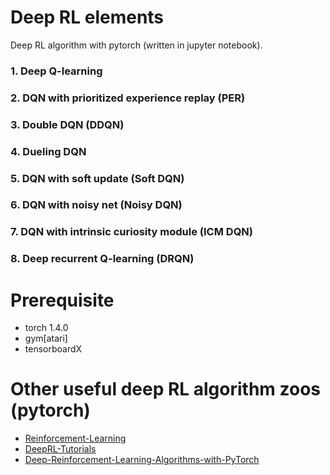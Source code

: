 # Deep RL elements
Deep RL algorithm with pytorch (written in jupyter notebook).
### 1. Deep Q-learning
### 2. DQN with prioritized experience replay (PER)
### 3. Double DQN (DDQN)
### 4. Dueling DQN
### 5. DQN with soft update (Soft DQN)
### 6. DQN with noisy net (Noisy DQN)
### 7. DQN with intrinsic curiosity module (ICM DQN)
### 8. Deep recurrent Q-learning (DRQN)

# Prerequisite 
- torch 1.4.0
- gym[atari]
- tensorboardX 

# Other useful deep RL algorithm zoos (pytorch)
- [Reinforcement-Learning](https://github.com/andri27-ts/Reinforcement-Learning)
- [DeepRL-Tutorials](https://github.com/qfettes/DeepRL-Tutorials)
- [Deep-Reinforcement-Learning-Algorithms-with-PyTorch](https://github.com/p-christ/Deep-Reinforcement-Learning-Algorithms-with-PyTorch)

